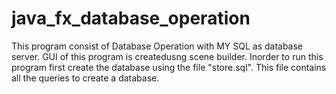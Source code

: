 # java_fx_database_operation
This program consist of Database Operation with MY SQL as database server.
GUI of this program is createdusng scene builder.
Inorder to run this program first create the database using the file "store.sql".
This file contains all the queries to create a database.
